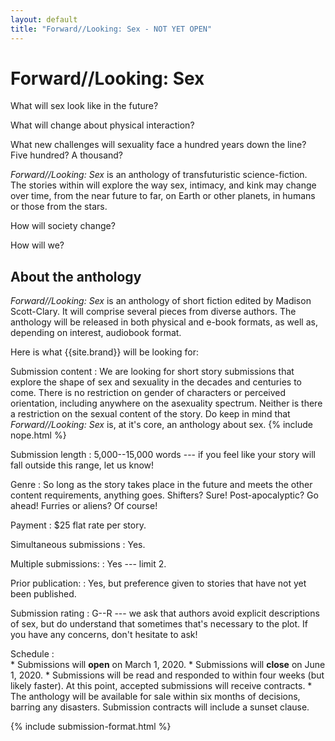 ```yaml
---
layout: default
title: "Forward//Looking: Sex - NOT YET OPEN"
---
```


# Forward//Looking: Sex

What will sex look like in the future?

What will change about physical interaction?

What new challenges will sexuality face a hundred years down the line? Five hundred? A thousand?

*Forward//Looking: Sex* is an anthology of transfuturistic science-fiction. The stories within will explore the way sex, intimacy, and kink may change over time, from the near future to far, on Earth or other planets, in humans or those from the stars.

How will society change?

How will we?

## About the anthology

*Forward//Looking: Sex* is an anthology of short fiction edited by Madison Scott-Clary. It will comprise several pieces from diverse authors. The anthology will be released in both physical and e-book formats, as well as, depending on interest, audiobook format.

Here is what {{site.brand}} will be looking for:

Submission content
:   We are looking for short story submissions that explore the shape of sex and sexuality in the decades and centuries to come. There is no restriction on gender of characters or perceived orientation, including anywhere on the asexuality spectrum. Neither is there a restriction on the sexual content of the story. Do keep in mind that *Forward//Looking: Sex* is, at it's core, an anthology about sex.
    {% include nope.html %}

Submission length
:   5,000--15,000 words --- if you feel like your story will fall outside this range, let us know!

Genre
:   So long as the story takes place in the future and meets the other content requirements, anything goes. Shifters? Sure! Post-apocalyptic? Go ahead! Furries or aliens? Of course!

Payment
:   $25 flat rate per story.

Simultaneous submissions
:   Yes.

Multiple submissions:
:   Yes --- limit 2.

Prior publication:
:   Yes, but preference given to stories that have not yet been published.

Submission rating
:   G--R --- we ask that authors avoid explicit descriptions of sex, but do understand that sometimes that's necessary to the plot. If you have any concerns, don't hesitate to ask!

Schedule
:  
    * Submissions will **open** on March 1, 2020.
    * Submissions will **close** on June 1, 2020.
    * Submissions will be read and responded to within four weeks (but likely faster). At this point, accepted submissions will receive contracts.
    * The anthology will be available for sale within six months of decisions, barring any disasters. Submission contracts will include a sunset clause.

{% include submission-format.html %}
